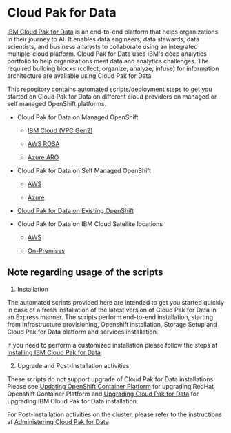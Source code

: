 # Cloud Pak for Data

[IBM Cloud Pak for Data](https://www.ibm.com/ca-en/products/cloud-pak-for-data) is an end-to-end platform that helps organizations in their journey to AI. It enables data engineers, data stewards, data scientists, and business analysts to collaborate using an integrated multiple-cloud platform. Cloud Pak for Data uses IBM's deep analytics portfolio to help organizations meet data and analytics challenges. The required building blocks (collect, organize, analyze, infuse) for information architecture are available using Cloud Pak for Data.


This repository contains automated scripts/deployment steps to get you started on Cloud Pak for Data on different cloud providers on managed or self managed OpenShift platforms.

- Cloud Pak for Data on Managed OpenShift

	-  	[IBM Cloud (VPC Gen2)](./managed-openshift/ibmcloud/README.md)

	-  [AWS ROSA](./managed-openshift/aws/terraform/README.md)

	-  [Azure ARO](./managed-openshift/azure/arm/README.md)

- Cloud Pak for Data on Self Managed OpenShift

	-  [AWS](./selfmanaged-openshift/README.md)

	-  [Azure](./selfmanaged-openshift/README.md)

-  [Cloud Pak for Data on Existing OpenShift](./existing-openshift/README.md)

- Cloud Pak for Data on IBM Cloud Satellite locations

	- [AWS](./ibmcloud-satellite/aws)

	- [On-Premises](./ibmcloud-satellite/on-premises)

## Note regarding usage of the scripts

1.  Installation

The automated scripts provided here are intended to get you started quickly in case of a fresh installation of the latest version of Cloud Pak for Data in an Express manner. The scripts perform end-to-end installation, starting from infrastructure provisioning, Openshift installation, Storage Setup and Cloud Pak for Data platform and services installation.

If you need to perform a customized installation please follow the steps at [Installing IBM Cloud Pak for Data](https://www.ibm.com/docs/en/cloud-paks/cp-data/4.5.x?topic=installing).

2.  Upgrade and Post-Installation activities

These scripts do not support upgrade of Cloud Pak for Data installations. Please see  [Updating OpenShift Container Platform](https://docs.openshift.com/container-platform/4.10/updating/index.html) for upgrading RedHat Openshift Container Platform and [Upgrading Cloud Pak for Data](https://www.ibm.com/docs/en/cloud-paks/cp-data/4.5.x?topic=upgrading) for upgrading IBM Cloud Pak for Data installation.

For Post-Installation activities on the cluster, please refer to the instructions at  [Administering Cloud Pak for Data](https://www.ibm.com/docs/en/cloud-paks/cp-data/4.5.x?topic=administering)



